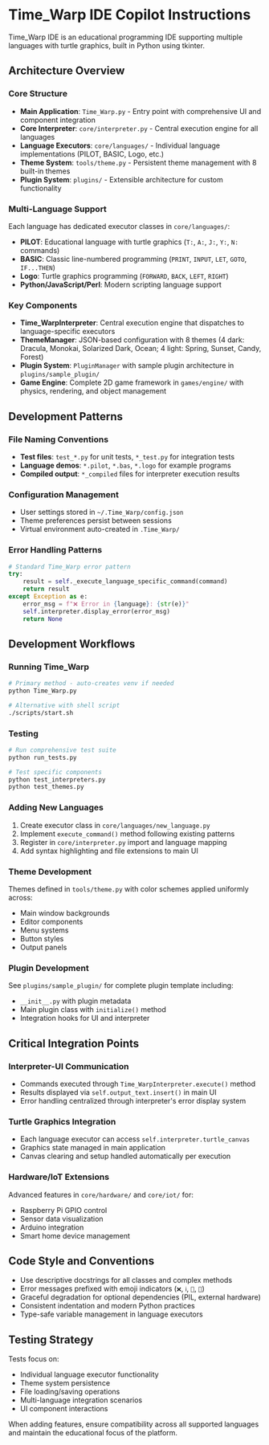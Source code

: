 # Time_Warp IDE Copilot Instructions

Time_Warp IDE is an educational programming IDE supporting multiple languages with turtle graphics, built in Python using tkinter.

## Architecture Overview

### Core Structure
- **Main Application**: `Time_Warp.py` - Entry point with comprehensive UI and component integration
- **Core Interpreter**: `core/interpreter.py` - Central execution engine for all languages
- **Language Executors**: `core/languages/` - Individual language implementations (PILOT, BASIC, Logo, etc.)
- **Theme System**: `tools/theme.py` - Persistent theme management with 8 built-in themes
- **Plugin System**: `plugins/` - Extensible architecture for custom functionality

### Multi-Language Support
Each language has dedicated executor classes in `core/languages/`:
- **PILOT**: Educational language with turtle graphics (`T:`, `A:`, `J:`, `Y:`, `N:` commands)
- **BASIC**: Classic line-numbered programming (`PRINT`, `INPUT`, `LET`, `GOTO`, `IF...THEN`)
- **Logo**: Turtle graphics programming (`FORWARD`, `BACK`, `LEFT`, `RIGHT`)
- **Python/JavaScript/Perl**: Modern scripting language support

### Key Components
- **Time_WarpInterpreter**: Central execution engine that dispatches to language-specific executors
- **ThemeManager**: JSON-based configuration with 8 themes (4 dark: Dracula, Monokai, Solarized Dark, Ocean; 4 light: Spring, Sunset, Candy, Forest)
- **Plugin System**: `PluginManager` with sample plugin architecture in `plugins/sample_plugin/`
- **Game Engine**: Complete 2D game framework in `games/engine/` with physics, rendering, and object management

## Development Patterns

### File Naming Conventions
- **Test files**: `test_*.py` for unit tests, `*_test.py` for integration tests
- **Language demos**: `*.pilot`, `*.bas`, `*.logo` for example programs
- **Compiled output**: `*_compiled` files for interpreter execution results

### Configuration Management
- User settings stored in `~/.Time_Warp/config.json`
- Theme preferences persist between sessions
- Virtual environment auto-created in `.Time_Warp/`

### Error Handling Patterns
```python
# Standard Time_Warp error pattern
try:
    result = self._execute_language_specific_command(command)
    return result
except Exception as e:
    error_msg = f"❌ Error in {language}: {str(e)}"
    self.interpreter.display_error(error_msg)
    return None
```

## Development Workflows

### Running Time_Warp
```bash
# Primary method - auto-creates venv if needed
python Time_Warp.py

# Alternative with shell script
./scripts/start.sh
```

### Testing
```bash
# Run comprehensive test suite
python run_tests.py

# Test specific components
python test_interpreters.py
python test_themes.py
```

### Adding New Languages
1. Create executor class in `core/languages/new_language.py`
2. Implement `execute_command()` method following existing patterns
3. Register in `core/interpreter.py` import and language mapping
4. Add syntax highlighting and file extensions to main UI

### Theme Development
Themes defined in `tools/theme.py` with color schemes applied uniformly across:
- Main window backgrounds
- Editor components
- Menu systems
- Button styles
- Output panels

### Plugin Development
See `plugins/sample_plugin/` for complete plugin template including:
- `__init__.py` with plugin metadata
- Main plugin class with `initialize()` method
- Integration hooks for UI and interpreter

## Critical Integration Points

### Interpreter-UI Communication
- Commands executed through `Time_WarpInterpreter.execute()` method
- Results displayed via `self.output_text.insert()` in main UI
- Error handling centralized through interpreter's error display system

### Turtle Graphics Integration
- Each language executor can access `self.interpreter.turtle_canvas`
- Graphics state managed in main application
- Canvas clearing and setup handled automatically per execution

### Hardware/IoT Extensions
Advanced features in `core/hardware/` and `core/iot/` for:
- Raspberry Pi GPIO control
- Sensor data visualization
- Arduino integration
- Smart home device management

## Code Style and Conventions

- Use descriptive docstrings for all classes and complex methods
- Error messages prefixed with emoji indicators (`❌`, `ℹ️`, `🎨`, `🚀`)
- Graceful degradation for optional dependencies (PIL, external hardware)
- Consistent indentation and modern Python practices
- Type-safe variable management in language executors

## Testing Strategy

Tests focus on:
- Individual language executor functionality
- Theme system persistence
- File loading/saving operations
- Multi-language integration scenarios
- UI component interactions

When adding features, ensure compatibility across all supported languages and maintain the educational focus of the platform.